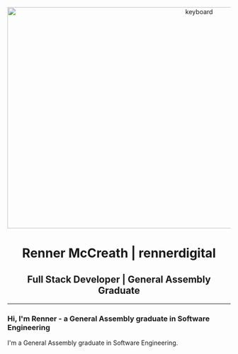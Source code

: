 <p align="center"><img src="https://i.imgur.com/NxgNcky.jpg" alt="keyboard" height="500" width="850"></p>

<h1 align="center">Renner McCreath | rennerdigital</h1>
<h2 align="center">Full Stack Developer | General Assembly Graduate</h2>

-----

<h3>Hi, I'm Renner - a General Assembly graduate in Software Engineering</h3>

<p>I'm a General Assembly graduate in Software Engineering.</p>
